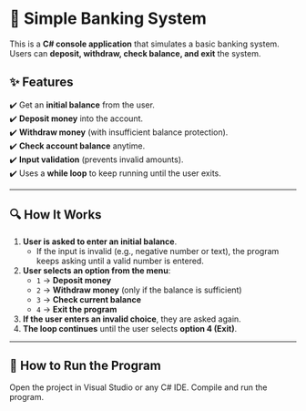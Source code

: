 # 🏦 Simple Banking System

This is a **C# console application** that simulates a basic banking system.  
Users can **deposit, withdraw, check balance, and exit** the system.  

## ✨ Features
✔️ Get an **initial balance** from the user.  
✔️ **Deposit money** into the account.  
✔️ **Withdraw money** (with insufficient balance protection).  
✔️ **Check account balance** anytime.  
✔️ **Input validation** (prevents invalid amounts).  
✔️ Uses a **while loop** to keep running until the user exits. 

---

## 🔍 How It Works
1. **User is asked to enter an initial balance**.  
   - If the input is invalid (e.g., negative number or text), the program keeps asking until a valid number is entered.  
2. **User selects an option from the menu**:  
   - `1` → **Deposit money**  
   - `2` → **Withdraw money** (only if the balance is sufficient)  
   - `3` → **Check current balance**  
   - `4` → **Exit the program**  
3. **If the user enters an invalid choice**, they are asked again.  
4. **The loop continues** until the user selects **option 4 (Exit)**.  

---

## 🚀 How to Run the Program
Open the project in Visual Studio or any C# IDE. Compile and run the program.
